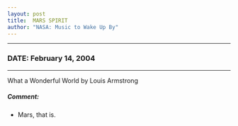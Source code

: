 ```yaml
---
layout: post
title:  MARS SPIRIT
author: "NASA: Music to Wake Up By"
---
```


----
### DATE: February 14, 2004
----
What a Wonderful World by Louis Armstrong

##### Comment:
* Mars, that is.
